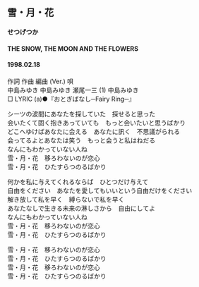 ## 雪・月・花
#### せつげつか
#### THE SNOW, THE MOON AND THE FLOWERS
#### 1998.02.18


作詞  作曲  編曲 (Ver.)   唄  
中島みゆき   中島みゆき   瀬尾一三 (1)  中島みゆき  
□ LYRIC (a)●『おとぎばなし─Fairy Ring─』  
  
シーツの波間にあなたを探していた　探せると思った  
会いたくて固く抱きあっていても　もっと会いたいと思うばかり  
どこへゆけばあなたに会える　あなたに訊く　不思議がられる  
会ってるよとあなたは笑う　もっと会うと私はねだる  
なんにもわかっていない人ね  
雪・月・花　移ろわないのが恋心  
雪・月・花　ひたすらつのるばかり  
  
何かを私に与えてくれるならば　ひとつだけ与えて  
自由をください　あなたを愛してもいいという自由だけをください  
解き放して私を早く　縛らないで私を早く  
あなたなしで生きる未来の淋しさから　自由にしてよ  
なんにもわかっていない人ね  
雪・月・花　移ろわないのが恋心  
雪・月・花　ひたすらつのるばかり  
  
雪・月・花　移ろわないのが恋心  
雪・月・花　ひたすらつのるばかり  
雪・月・花　移ろわないのが恋心  
雪・月・花　ひたすらつのるばかり  